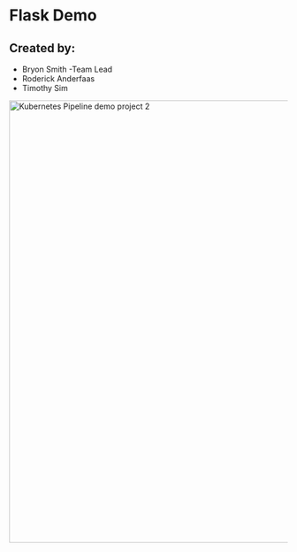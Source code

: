 # Flask Demo
## Created by:
* Bryon Smith -Team Lead
* Roderick Anderfaas
* Timothy Sim

<img src="images/project2.jpg" alt="Kubernetes Pipeline demo project 2" width="800px">
